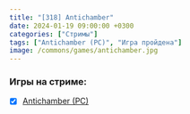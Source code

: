 ```yaml
---
title: "[318] Antichamber"
date: 2024-01-19 09:00:00 +0300
categories: ["Стримы"]
tags: ["Antichamber (PC)", "Игра пройдена"]
image: /commons/games/antichamber.jpg
---
```


### Игры на стриме:
+ [x] [Antichamber (PC)](/tags/antichamber-pc)
